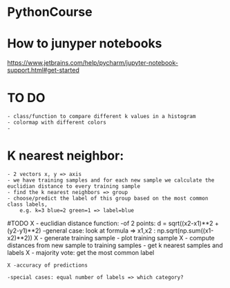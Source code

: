 # PythonCourse

# How to junyper notebooks 
https://www.jetbrains.com/help/pycharm/jupyter-notebook-support.html#get-started
# TO DO 
    - class/function to compare different k values in a histogram
    - colormap with different colors
    - 
# K nearest neighbor:
    - 2 vectors x, y => axis
    - we have training samples and for each new sample we calculate the euclidian distance to every training sample
    - find the k nearest neighbors => group
    - choose/predict the label of this group based on the most common class labels,
        e.g. k=3 blue=2 green=1 => label=blue

#TODO
    X - euclidian distance function:
        -of 2 points: d = sqrt((x2-x1)**2 + (y2-y1)**2)
        -general case: look at formula => x1,x2 : np.sqrt(np.sum((x1-x2)**2))
    X - generate training sample
    - plot training sample
    X - compute distances from new sample to training samples
    - get k nearest samples and labels
    X - majority vote: get the most common label

    X -accuracy of predictions

    -special cases: equal number of labels => which category?